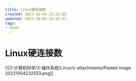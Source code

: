 ```yaml
---
title: Linux硬连接数
created: 2022-10-04 23:25:05
updated: 2022-10-04 23:25:53
tags: 
- atom
---
```


# Linux硬连接数

![[3-计算机科学/3-操作系统/Linux/z-attachments/Pasted image 20221004232553.png]]


